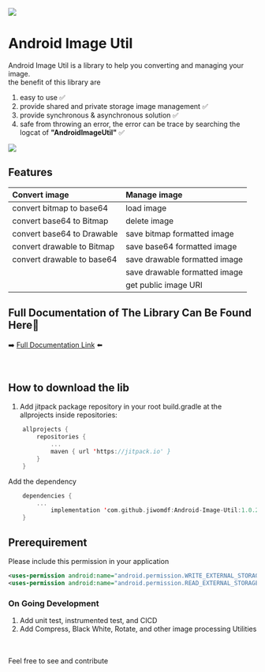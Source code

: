 [![](https://jitpack.io/v/jiwomdf/Android-Image-Util.svg)](https://jitpack.io/#jiwomdf/Android-Image-Util)


# Android Image Util
Android Image Util is a library to help you converting and managing your image. <br>
the benefit of this library are
1. easy to use ✅<br>
2. provide shared and private storage image management ✅<br>
3. provide synchronous & asynchronous solution ✅<br>
4. safe from throwing an error, the error can be trace by searching the logcat of <b>"AndroidImageUtil"</b> ✅<br>

![](https://github.com/jiwomdf/ImageHarpa/blob/master/androidimageutil/gif/AndroidImageUtilApp.gif)

## Features  
| Convert image | Manage image  |
| :---   | :--- |
| convert bitmap to base64 | load image |
| convert base64 to Bitmap | delete image |
| convert base64 to Drawable | save bitmap formatted image |
| convert drawable to Bitmap | save base64 formatted image |
| convert drawable to base64 | save drawable formatted image |
| | save drawable formatted image |
| | get public image URI |


## Full Documentation of The Library Can Be Found Here👋
➡️ [Full Documentation Link](https://github.com/jiwomdf/Android-Image-Util/blob/master/doc.md) ⬅️

<br>

## How to download the lib
1. Add jitpack package repository in your root build.gradle at the allprojects inside repositories:
```kotlin
	allprojects {
		repositories {
			...
			maven { url 'https://jitpack.io' }
		}
	}

```
Add the dependency
```kotlin
	dependencies {
		...
	        implementation 'com.github.jiwomdf:Android-Image-Util:1.0.2'
	}
```
## Prerequirement
Please include this permission in your application <br>
```xml
<uses-permission android:name="android.permission.WRITE_EXTERNAL_STORAGE" />
<uses-permission android:name="android.permission.READ_EXTERNAL_STORAGE" /> 
```

### On Going Development
1. Add unit test, instrumented test, and CICD
2. Add Compress, Black White, Rotate, and other image processing Utilities

<br><br>
Feel free to see and contribute
